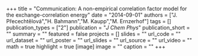 +++
title = "Communication: A non-empirical correlation factor model for the exchange-correlation energy"
date = "2014-09-01"
authors = ["J. Přecechtělová","H. Bahmann","M. Kaupp","M. Ernzerhof"]
tags = []
publication_types = ["2"]
publication = "_J Chem Phys_"
publication_short = ""
summary = ""
featured = false
projects = []
slides = ""
url_code = ""
url_dataset = ""
url_poster = ""
url_slides = ""
url_source = ""
url_video = ""
math = true
highlight = true
[image]
image = ""
caption = ""
+++

